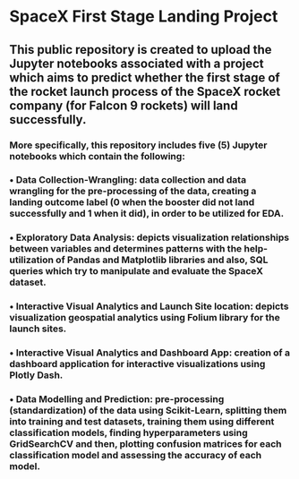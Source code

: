 # SpaceX First Stage Landing Project
## This public repository is created to upload the Jupyter notebooks associated with a project which aims to predict whether the first stage of the rocket launch process of the SpaceX rocket company (for Falcon 9 rockets) will land successfully.
### More specifically, this repository includes five (5) Jupyter notebooks which contain the following:
### • Data Collection-Wrangling: data collection and data wrangling for the pre-processing of the data, creating a landing outcome label (0 when the booster did not land successfully and 1 when it did), in order to be utilized for EDA.
### • Exploratory Data Analysis: depicts visualization relationships between variables and determines patterns with the help-utilization of Pandas and Matplotlib libraries and also, SQL queries which try to manipulate and evaluate the SpaceX dataset.
### • Interactive Visual Analytics and Launch Site location: depicts visualization geospatial analytics using Folium library for the launch sites.
### • Interactive Visual Analytics and Dashboard App: creation of a dashboard application for interactive visualizations using Plotly Dash.
### • Data Modelling and Prediction: pre-processing (standardization) of the data using Scikit-Learn, splitting them into training and test datasets, training them using different classification models, finding hyperparameters using GridSearchCV and then, plotting confusion matrices for each classification model and assessing the accuracy of each model.
